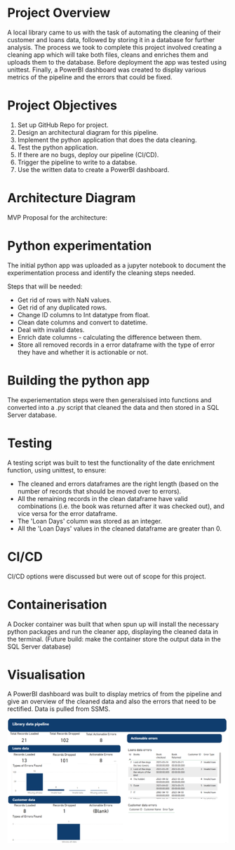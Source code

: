# Project Overview
A local library came to us with the task of automating the cleaning of their customer and loans data, followed by storing it in a database for further analysis. The process we took to complete this project involved creating a cleaning app which will take both files, cleans and enriches them and uploads them to the database. Before deployment the app was tested using unittest. Finally, a PowerBI dashboard was created to display various metrics of the pipeline and the errors that could be fixed.

# Project Objectives

1. Set up GitHub Repo for project.
2. Design an architectural diagram for this pipeline.
3. Implement the python application that does the data cleaning.
4. Test the python application.
5. If there are no bugs, deploy our pipeline (CI/CD).
6. Trigger the pipeline to write to a databse.
7. Use the written data to create a PowerBI dashboard.

# Architecture Diagram

MVP Proposal for the architecture:



# Python experimentation

The initial python app was uploaded as a jupyter notebook to document the experimentation process and identify the cleaning steps needed.

Steps that will be needed:
- Get rid of rows with NaN values.
- Get rid of any duplicated rows.
- Change ID columns to Int datatype from float.
- Clean date columns and convert to datetime.
- Deal with invalid dates.
- Enrich date columns - calculating the difference between them.
- Store all removed records in a error dataframe with the type of error they have and whether it is actionable or not.

# Building the python app

The experiementation steps were then generalsised into functions and converted into a .py script that cleaned the data and then stored in a SQL Server database.

# Testing
 
A testing script was built to test the functionality of the date enrichment function, using unittest, to ensure:

- The cleaned and errors dataframes are the right length (based on the number of records that should be moved over to errors).
- All the remaining records in the clean dataframe have valid combinations (i.e. the book was returned after it was checked out), and vice versa for the error dataframe.
- The 'Loan Days' column was stored as an integer.
- All the 'Loan Days' values in the cleaned dataframe are greater than 0.

# CI/CD

CI/CD options were discussed but were out of scope for this project.

# Containerisation 

A Docker container was built that when spun up will install the necessary python packages and run the cleaner app, displaying the cleaned data in the terminal. (Future build: make the container store the output data in the SQL Server database)

# Visualisation

A PowerBI dashboard was built to display metrics of from the pipeline and give an overview of the cleaned data and also the errors that need to be rectified. Data is pulled from SSMS.

![Image](/data_cleaner_app/Library_Pipeline_Dashboard_Screenshot.png)
